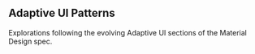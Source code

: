 ## Adaptive UI Patterns

Explorations following the evolving Adaptive UI sections of the Material Design spec.